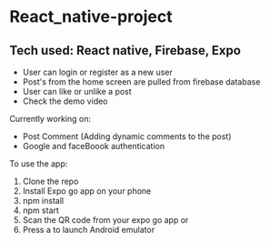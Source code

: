 # React_native-project
## Tech used: React native, Firebase, Expo

* User can login or register as a new user
* Post's from the home screen are pulled from firebase database
* User can like or unlike a post
* Check the demo video

Currently working on:
* Post Comment (Adding dynamic comments to the post)
* Google and faceBoook authentication

To use the app:

1. Clone the repo
2. Install Expo go app on your phone
3. npm install
4. npm start
5. Scan the QR code from your expo go app or
6. Press a to launch Android emulator
